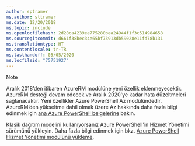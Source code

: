 ```yaml
---
author: sptramer
ms.author: sttramer
ms.date: 12/20/2018
ms.topic: include
ms.openlocfilehash: 2d28ca4239ee775280bea24944f1f3c514984658
ms.sourcegitcommit: d661f38bec34e65bf73913db59028e11fd78b131
ms.translationtype: HT
ms.contentlocale: tr-TR
ms.lasthandoff: 05/05/2020
ms.locfileid: "75751927"
---
```

> [!NOTE]
> 
> Aralık 2018’den itibaren AzureRM modülüne yeni özellik eklenmeyecektir. AzureRM desteği devam edecek ve Aralık 2020'ye kadar hata düzeltmeleri sağlanacaktır. Yeni özellikler Azure PowerShell Az modülündedir. AzureRM’den yükseltme dahil olmak üzere Az hakkında daha fazla bilgi edinmek için [ana Azure PowerShell belgelerine](/powershell/azure) bakın.
>
> Klasik dağıtım modelini kullanıyorsanız Azure PowerShell'in Hizmet Yönetimi sürümünü yükleyin.
> Daha fazla bilgi edinmek için bkz. [Azure PowerShell Hizmet Yönetimi modülünü yükleme](/powershell/azure/servicemanagement/install-azure-ps).
